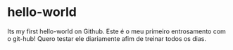 # hello-world
Its my first hello-world on Github.
Este é o meu primeiro entrosamento com o git-hub!
Quero testar ele diariamente afim de treinar todos os dias.
